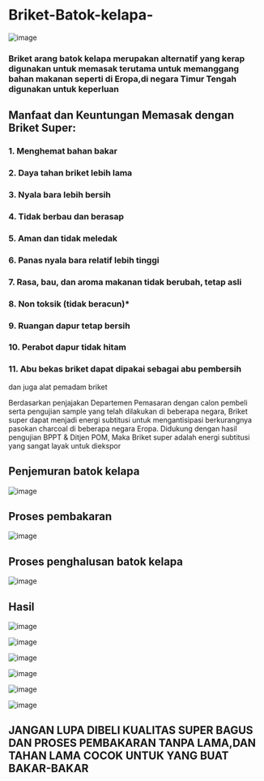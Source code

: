 # Briket-Batok-kelapa-

![image](https://github.com/projectsejahtera/Briket-Batok-kelapa-/blob/main/IMG-20231218-WA0006.jpg)



### Briket arang batok kelapa merupakan alternatif yang kerap digunakan untuk memasak terutama untuk memanggang bahan makanan seperti di Eropa,di negara Timur Tengah digunakan untuk keperluan

## Manfaat dan Keuntungan Memasak dengan Briket Super:

### 1. Menghemat bahan bakar
### 2. Daya tahan briket lebih lama
### 3. Nyala bara lebih bersih
### 4. Tidak berbau dan berasap
### 5. Aman dan tidak meledak
### 6. Panas nyala bara relatif lebih tinggi
### 7. Rasa, bau, dan aroma makanan tidak berubah, tetap asli
### 8. Non toksik (tidak beracun)*
### 9. Ruangan dapur tetap bersih
### 10. Perabot dapur tidak hitam
### 11. Abu bekas briket dapat dipakai sebagai abu pembersih
 dan juga alat pemadam briket

Berdasarkan penjajakan Departemen Pemasaran dengan calon
pembeli serta pengujian sample yang telah dilakukan di beberapa
negara, Briket super dapat menjadi energi subtitusi untuk
mengantisipasi berkurangnya pasokan charcoal di beberapa negara Eropa.
Didukung dengan hasil pengujian BPPT & Ditjen POM, Maka
Briket super adalah energi subtitusi yang sangat layak untuk
diekspor

## Penjemuran batok kelapa

![image](https://github.com/projectsejahtera/Briket-Batok-kelapa-/assets/154112517/d16a5dda-91b4-468f-a336-74ae457a91e0)

## Proses pembakaran

![image](https://github.com/projectsejahtera/Briket-Batok-kelapa-/assets/154112517/00e85342-0dc8-416b-88b1-11a1c8a8126b)

## Proses penghalusan batok kelapa

![image](https://github.com/projectsejahtera/Briket-Batok-kelapa-/assets/154112517/52eb36f2-9fa4-4796-8852-7a649bc9337b)


## Hasil


![image](https://github.com/projectsejahtera/Briket-Batok-kelapa-/assets/154112517/dc0dbf52-ee6b-4250-b35a-d436cb37b4e9)


![image](https://github.com/projectsejahtera/Briket-Batok-kelapa-/assets/154112517/d3c9e235-2552-4748-9863-9ecc59a1e7e5)


![image](https://github.com/projectsejahtera/Briket-Batok-kelapa-/blob/main/IMG-20231219-WA0013.jpg)

![image](https://github.com/projectsejahtera/Briket-Batok-kelapa-/blob/main/IMG-20231220-WA0009.jpg)

![image](https://github.com/projectsejahtera/Briket-Batok-kelapa-/blob/main/IMG-20231220-WA0011.jpg)

![image](https://github.com/projectsejahtera/Briket-Batok-kelapa-/blob/main/IMG-20231220-WA0015.jpg)

## JANGAN LUPA DIBELI KUALITAS SUPER BAGUS DAN PROSES PEMBAKARAN TANPA LAMA,DAN TAHAN LAMA COCOK UNTUK YANG BUAT BAKAR-BAKAR
